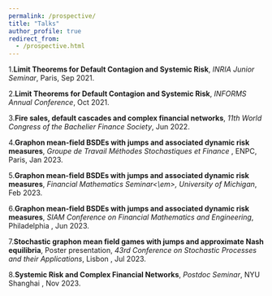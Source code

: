 ```yaml
---
permalink: /prospective/
title: "Talks"
author_profile: true
redirect_from: 
  - /prospective.html
---
```



  1.**Limit Theorems for Default Contagion and Systemic Risk**, <em> INRIA Junior Seminar</em>, Paris, Sep 2021.
   
  2.**Limit Theorems for Default Contagion and Systemic Risk**, <em> INFORMS Annual Conference</em>, Oct 2021.
  
  3.**Fire sales, default cascades and complex financial networks**, <em>11th World Congress of the Bachelier Finance Society</em>, Jun 2022.
     
  4.**Graphon mean-field BSDEs with jumps and associated dynamic risk measures**, <em> Groupe de Travail Méthodes Stochastiques et Finance </em>, ENPC, Paris,  Jan 2023.
    
  5.**Graphon mean-field BSDEs with jumps and associated dynamic risk measures**, <em>Financial Mathematics Seminar<\em>, University of Michigan</em>, Feb 2023.
    
  6.**Graphon mean-field BSDEs with jumps and associated dynamic risk measures**, <em> SIAM Conference on Financial Mathematics and Engineering</em>, Philadelphia , Jun 2023.
  
  7.**Stochastic graphon mean field games with jumps and approximate Nash equilibria**, Poster presentation, <em>43rd Conference on Stochastic Processes and their Applications</em>, Lisbon , Jul 2023.
  
  8.**Systemic Risk and Complex Financial Networks**, <em>Postdoc Seminar</em>, NYU Shanghai , Nov 2023.



